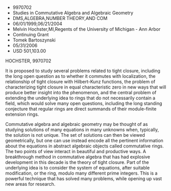 
* 9970702
* Studies in Commutative Algebra and Algebraic Geometry
* DMS,ALGEBRA,NUMBER THEORY,AND COM
* 06/01/1999,06/21/2004
* Melvin Hochster,MI,Regents of the University of Michigan - Ann Arbor
* Continuing Grant
* Tomek Bartoszynski
* 05/31/2006
* USD 501,103.00

HOCHSTER, 9970702

It is proposed to study several problems related to tight closure, including the
long open question as to whether it commutes with localization, the relationship
of tight closure with Hilbert-Kunz functions, the problem of characterizing
tight closure in equal characteristic zero in new ways that will produce better
insight into the phenomenon, and the central problem of extending the underlying
idea to rings that do not necessarily contain a field, which would solve many
open questions, including the long standing conjecture that regular rings are
direct summands of their module-finite extension rings.

Commutative algebra and algebraic geometry may be thought of as studying
solutions of many equations in many unknowns when, typically, the solution is
not unique. The set of solutions can then be viewed geometrically, but one can
use instead encode all the pertinent information about the equations in abstract
algebraic objects called commutative rings. The two points of view interact in
beautiful and productive ways. A breakthrough method in commutative algebra that
has had explosive development in this decade is the theory of tight closure.
Part of the underlying idea is to consider the system of equations, after
suitable modification, or the ring, modulo many different prime integers. This
is a powerful technique that has solved many problems, while opening up vast new
areas for research.
